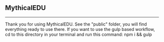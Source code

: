 ## MythicalEDU
---
Thank you for using MythicalEDU. See the "public" folder, you will find everything ready to use there. If you want to use the gulp based workflow, cd to this directory in your terminal and run this command: npm i && gulp
